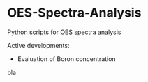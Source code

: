 # OES-Spectra-Analysis

Python scripts for OES spectra analysis

Active developments:
- Evaluation of Boron concentration

bla